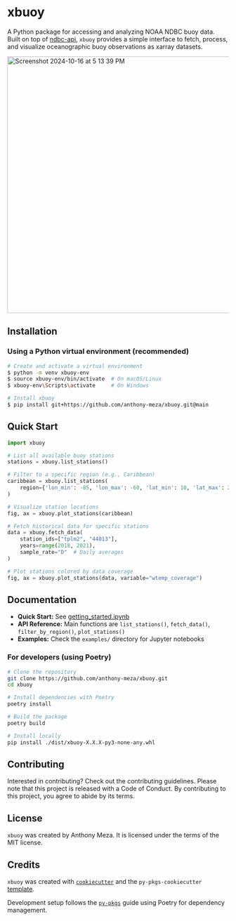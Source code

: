 # xbuoy

A Python package for accessing and analyzing NOAA NDBC buoy data. Built on top of [ndbc-api](https://github.com/CDJellen/ndbc-api), `xbuoy` provides a simple interface to fetch, process, and visualize oceanographic buoy observations as xarray datasets.

<img width="585" alt="Screenshot 2024-10-16 at 5 13 39 PM" src="https://github.com/user-attachments/assets/9a64a9b2-21a4-48b6-8452-36e5807dcc2f">

## Installation

### Using a Python virtual environment (recommended)

```bash
# Create and activate a virtual environment
$ python -m venv xbuoy-env
$ source xbuoy-env/bin/activate  # On macOS/Linux
$ xbuoy-env\Scripts\activate     # On Windows

# Install xbuoy
$ pip install git+https://github.com/anthony-meza/xbuoy.git@main
```

## Quick Start

```python
import xbuoy

# List all available buoy stations
stations = xbuoy.list_stations()

# Filter to a specific region (e.g., Caribbean)
caribbean = xbuoy.list_stations(
    region={'lon_min': -85, 'lon_max': -60, 'lat_min': 10, 'lat_max': 25}
)

# Visualize station locations
fig, ax = xbuoy.plot_stations(caribbean)

# Fetch historical data for specific stations
data = xbuoy.fetch_data(
    station_ids=["tplm2", "44013"],
    years=range(2018, 2021),
    sample_rate="D"  # Daily averages
)

# Plot stations colored by data coverage
fig, ax = xbuoy.plot_stations(data, variable="wtemp_coverage")
```

## Documentation

- **Quick Start:** See [getting_started.ipynb](examples/getting_started.ipynb)
- **API Reference:** Main functions are `list_stations()`, `fetch_data()`, `filter_by_region()`, `plot_stations()`
- **Examples:** Check the `examples/` directory for Jupyter notebooks

### For developers (using Poetry)

```bash
# Clone the repository
git clone https://github.com/anthony-meza/xbuoy.git
cd xbuoy

# Install dependencies with Poetry
poetry install

# Build the package
poetry build

# Install locally
pip install ./dist/xbuoy-X.X.X-py3-none-any.whl
```


## Contributing

Interested in contributing? Check out the contributing guidelines. Please note that this project is released with a Code of Conduct. By contributing to this project, you agree to abide by its terms.

## License

`xbuoy` was created by Anthony Meza. It is licensed under the terms of the MIT license.

## Credits

`xbuoy` was created with [`cookiecutter`](https://cookiecutter.readthedocs.io/en/latest/) and the `py-pkgs-cookiecutter` [template](https://github.com/py-pkgs/py-pkgs-cookiecutter).

Development setup follows the [`py-pkgs`](https://py-pkgs.org/03-how-to-package-a-python.html) guide using Poetry for dependency management.
